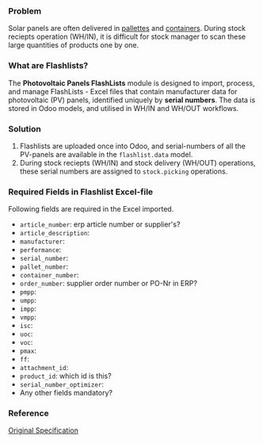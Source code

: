### Problem

Solar panels are often delivered in [pallettes](https://jcsolarpanels.co.za/wp-content/uploads/2020/07/340W-Solar-Panel-Pallet-JA-Solar-Products.jpg) and [containers](https://hackaday.com/wp-content/uploads/2021/03/dry-storage.jpg). During stock reciepts operation (WH/IN), it is difficult for stock manager to scan these large quantities of products one by one.

### What are Flashlists?

The **Photovoltaic Panels FlashLists** module is designed to import, process, and manage FlashLists - Excel files that contain manufacturer data for photovoltaic (PV) panels, identified uniquely by **serial numbers**. The data is stored in Odoo models, and utilised in WH/IN and WH/OUT workflows.

### Solution

1. Flashlists are uploaded once into Odoo, and serial-numbers of all the PV-panels are available in the `flashlist.data` model.
2. During stock reciepts (WH/IN) and stock delivery (WH/OUT) operations, these serial numbers are assigned to `stock.picking` operations.

### Required Fields in Flashlist Excel-file

Following fields are required in the Excel imported.

- `article_number`: erp article number or supplier's?
- `article_description`:
- `manufacturer`:
- `performance`:
- `serial_number`:
- `pallet_number`:
- `container_number`:
- `order_number`: supplier order number or PO-Nr in ERP?
- `pmpp`:
- `umpp`:
- `impp`:
- `vmpp`:
- `isc`:
- `uoc`:
- `voc`:
- `pmax`:
- `ff`:
- `attachment_id`:
- `product_id`: which id is this?
- `serial_number_optimizer`: 
- Any other fields mandatory?

### Reference

[Original Specification](https://github.com/euroblaze/flashlist/blob/main/spec.md)
